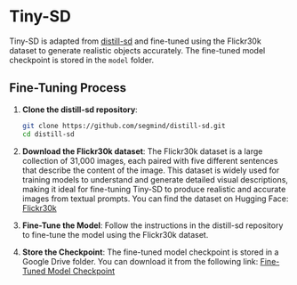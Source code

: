 # Tiny-SD
Tiny-SD is adapted from [distill-sd](https://github.com/segmind/distill-sd/tree/master) and fine-tuned using the Flickr30k dataset to generate realistic objects accurately. The fine-tuned model checkpoint is stored in the `model` folder.

## Fine-Tuning Process
1. **Clone the distill-sd repository**:
    ```bash
    git clone https://github.com/segmind/distill-sd.git
    cd distill-sd
    ```

2. **Download the Flickr30k dataset**:
    The Flickr30k dataset is a large collection of 31,000 images, each paired with five different sentences that describe the content of the image. This dataset is widely used for training models to understand and generate detailed visual descriptions, making it ideal for fine-tuning Tiny-SD to produce realistic and accurate images from textual prompts. You can find the dataset on Hugging Face:
    [Flickr30k](https://huggingface.co/datasets/nlphuji/flickr30k)

3. **Fine-Tune the Model**:
    Follow the instructions in the distill-sd repository to fine-tune the model using the Flickr30k dataset.

4. **Store the Checkpoint**:
    The fine-tuned model checkpoint is stored in a Google Drive folder. You can download it from the following link:
    [Fine-Tuned Model Checkpoint](https://drive.google.com/drive/u/1/folders/1bCU9JCJyxyfjjFZ3tAAjJQNVqxy2PKyG)
